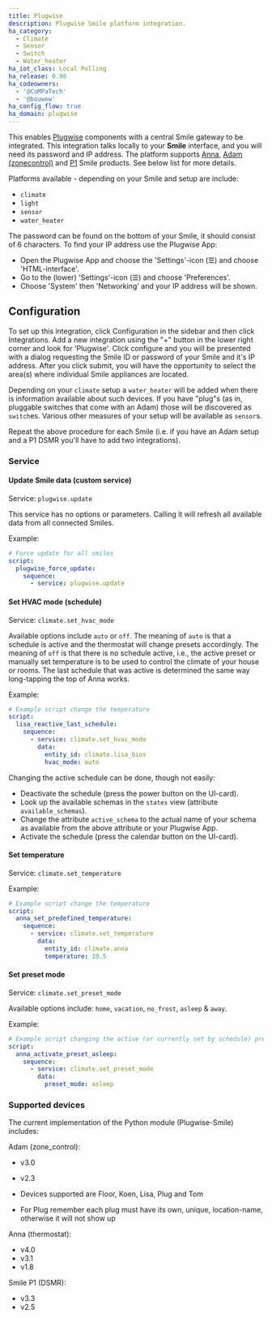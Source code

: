 ```yaml
---
title: Plugwise
description: Plugwise Smile platform integration.
ha_category: 
  - Climate
  - Sensor
  - Switch
  - Water_heater
ha_iot_class: Local Polling
ha_release: 0.98
ha_codeowners:
  - '@CoMPaTech'
  - '@bouwew'
ha_config_flow: true
ha_domain: plugwise
---
```


This enables [Plugwise](https://plugwise.com) components with a central Smile gateway to be integrated. This integration talks locally to your **Smile** interface, and you will need its password and IP address.
The platform supports [Anna](https://www.plugwise.com/en_US/products/anna), [Adam (zonecontrol)](https://plugwise.com/en_US/zone_control) and [P1](https://plugwise.com/en_us/products/smile-p1) Smile products. See below list for more details.

Platforms available - depending on your Smile and setup are include:

 - `climate`
 - `light`
 - `sensor`
 - `water_heater`

The password can be found on the bottom of your Smile, it should consist of 6 characters. To find your IP address use the Plugwise App: 

 - Open the Plugwise App and choose the 'Settings'-icon (&#9776;) and choose 'HTML-interface'. 
 - Go to the (lower) 'Settings'-icon (&#9776;) and choose 'Preferences'. 
 - Choose 'System' then 'Networking' and your IP address will be shown.

## Configuration

To set up this integration, click Configuration in the sidebar and then click Integrations. Add a new integration using the "+" button in the lower right corner and look for 'Plugwise'. Click configure and you will be presented with a dialog requesting the Smile ID or password of your Smile and it's IP address. After you click submit, you will have the opportunity to select the area(s) where individual Smile appliances are located.

Depending on your `climate` setup a `water_heater` will be added when there is information available about such devices. If you have "plug"s (as in, pluggable switches that come with an Adam) those will be discovered as `switch`es. Various other measures of your setup will be available as `sensor`s.

Repeat the above procedure for each Smile (i.e. if you have an Adam setup and a P1 DSMR you'll have to add two integrations).

### Service

#### Update Smile data (custom service)

Service: `plugwise.update`

This service has no options or parameters. Calling it will refresh all available data from all connected Smiles.

Example:

```yaml
# Force update for all smiles
script:
  plugwise_force_update:
    sequence:
      - service: plugwise.update
```

#### Set HVAC mode (schedule)

Service: `climate.set_hvac_mode`

Available options include `auto` or `off`. The meaning of `auto` is that a schedule is active and the thermostat will change presets accordingly. The meaning of `off` is that there is no schedule active, i.e., the active preset or manually set temperature is to be used to control the climate of your house or rooms.
The last schedule that was active is determined the same way long-tapping the top of Anna works.

Example:

```yaml
# Example script change the temperature
script:
  lisa_reactive_last_schedule:
    sequence:
      - service: climate.set_hvac_mode
        data:
          entity_id: climate.lisa_bios
          hvac_mode: auto
```

Changing the active schedule can be done, though not easily:

- Deactivate the schedule (press the power button on the UI-card).
- Look up the available schemas in the `states` view (attribute `available_schemas`).
- Change the attribute `active_schema` to the actual name of your schema as available from the above attribute or your Plugwise App.
- Activate the schedule (press the calendar button on the UI-card).

#### Set temperature

Service: `climate.set_temperature`

Example:

```yaml
# Example script change the temperature
script:
  anna_set_predefined_temperature:
    sequence:
      - service: climate.set_temperature
        data:
          entity_id: climate.anna
          temperature: 19.5
```

#### Set preset mode

Service: `climate.set_preset_mode`

Available options include: `home`, `vacation`, `no_frost`, `asleep` & `away`.

Example:

```yaml
# Example script changing the active (or currently set by schedule) preset
script:
  anna_activate_preset_asleep:
    sequence:
      - service: climate.set_preset_mode
        data:
          preset_mode: asleep
```

### Supported devices

The current implementation of the Python module (Plugwise-Smile) includes:

Adam (zone_control):

 - v3.0
 - v2.3

 - Devices supported are Floor, Koen, Lisa, Plug and Tom
 - For Plug remember each plug must have its own, unique, location-name, otherwise it will not show up

Anna (thermostat):

 - v4.0
 - v3.1
 - v1.8

Smile P1 (DSMR):

 - v3.3
 - v2.5
